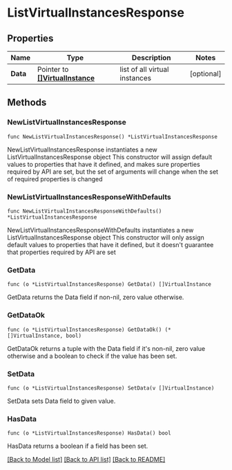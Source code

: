 # ListVirtualInstancesResponse

## Properties

Name | Type | Description | Notes
------------ | ------------- | ------------- | -------------
**Data** | Pointer to [**[]VirtualInstance**](VirtualInstance.md) | list of all virtual instances | [optional] 

## Methods

### NewListVirtualInstancesResponse

`func NewListVirtualInstancesResponse() *ListVirtualInstancesResponse`

NewListVirtualInstancesResponse instantiates a new ListVirtualInstancesResponse object
This constructor will assign default values to properties that have it defined,
and makes sure properties required by API are set, but the set of arguments
will change when the set of required properties is changed

### NewListVirtualInstancesResponseWithDefaults

`func NewListVirtualInstancesResponseWithDefaults() *ListVirtualInstancesResponse`

NewListVirtualInstancesResponseWithDefaults instantiates a new ListVirtualInstancesResponse object
This constructor will only assign default values to properties that have it defined,
but it doesn't guarantee that properties required by API are set

### GetData

`func (o *ListVirtualInstancesResponse) GetData() []VirtualInstance`

GetData returns the Data field if non-nil, zero value otherwise.

### GetDataOk

`func (o *ListVirtualInstancesResponse) GetDataOk() (*[]VirtualInstance, bool)`

GetDataOk returns a tuple with the Data field if it's non-nil, zero value otherwise
and a boolean to check if the value has been set.

### SetData

`func (o *ListVirtualInstancesResponse) SetData(v []VirtualInstance)`

SetData sets Data field to given value.

### HasData

`func (o *ListVirtualInstancesResponse) HasData() bool`

HasData returns a boolean if a field has been set.


[[Back to Model list]](../README.md#documentation-for-models) [[Back to API list]](../README.md#documentation-for-api-endpoints) [[Back to README]](../README.md)


